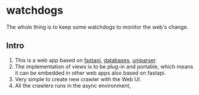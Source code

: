 # watchdogs

The whole thing is to keep some watchdogs to monitor the web's change.

## Intro

1. This is a web app based on [fastapi](https://github.com/tiangolo/fastapi), [databases](https://github.com/encode/databases), [uniparser](https://github.com/ClericPy/uniparser).
2. The implementation of views is to be plug-in and portable, which means it can be embedded in other web apps also based on fastapi.
3. Very simple to create new crawler with the Web UI.
4. All the crawlers runs in the async environment, 

